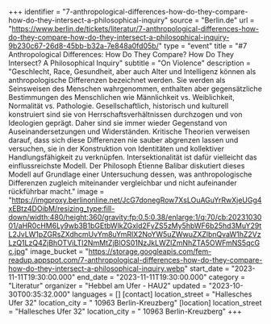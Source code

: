 +++
identifier = "7-anthropological-differences-how-do-they-compare-how-do-they-intersect-a-philosophical-inquiry"
source = "Berlin.de"
url = "https://www.berlin.de/tickets/literatur/7-anthropological-differences-how-do-they-compare-how-do-they-intersect-a-philosophical-inquiry-9b230c67-26d8-45bb-b32a-7e848a0fd05b/"
type = "event"
title = "#7 Anthropological Differences: How Do They Compare? How Do They Intersect? A Philosophical Inquiry"
subtitle = "On Violence"
description = "Geschlecht, Race, Gesundheit, aber auch Alter und Intelligenz können als anthropologische Differenzen bezeichnet werden. Sie werden als Seinsweisen des Menschen wahrgenommen, enthalten aber gegensätzliche Bestimmungen des Menschlichen wie Männlichkeit vs. Weiblichkeit, Normalität vs. Pathologie. Gesellschaftlich, historisch und kulturell konstruiert sind sie von Herrschaftsverhältnissen durchzogen und von Ideologien geprägt. Daher sind sie immer wieder Gegenstand von Auseinandersetzungen und Widerständen. Kritische Theorien verweisen darauf, dass sich diese Differenzen nie sauber abgrenzen lassen und versuchen, sie in der Konstruktion von Identitäten und kollektiver Handlungsfähigkeit zu verknüpfen. Intersektionalität ist dafür vielleicht das einflussreichste Modell. Der Philosoph Étienne Balibar diskutiert dieses Modell auf Grundlage einer Untersuchung dessen, was anthropologische Differenzen zugleich miteinander vergleichbar und nicht aufeinander rückführbar macht."
image = "https://imgproxy.berlinonline.net/JcG7donegRow7XsLOuAGuYrRwXjeUGg4xEBtz4DOibM/resizing_type:fill-down/width:480/height:360/gravity:fp:0.5:0.38/enlarge:1/q:70/cb:2023103001/aHR0cHM6Ly9wb3B1bGEtbWlkZGxld2FyZS5zMy5hbWF6b25hd3MuY29tL2JvLW1pZGRsZXdhcmUvYm8uYmRlX2NoYW5uZWwuZXZlbnQvaW1hZ2VzLzQ1LzQ4ZjBhOTViLTI2NmMtZjBlOS01NzJkLWZlZmNhZTA5OWFmNS5qcGc.jpg"
image_bucket = "https://storage.googleapis.com/fem-readup.appspot.com/7-anthropological-differences-how-do-they-compare-how-do-they-intersect-a-philosophical-inquiry.webp"
start_date = "2023-11-11T19:30:00.000"
end_date = "2023-11-11T19:30:00.000"
category = "Literatur"
organizer = "Hebbel am Ufer - HAU2"
updated = "2023-10-30T00:35:32.000"
languages = []
[contact]
location_street = "Hallesches Ufer 32"
location_city = " 10963 Berlin-Kreuzberg"
[location]
location_street = "Hallesches Ufer 32"
location_city = " 10963 Berlin-Kreuzberg"
+++
